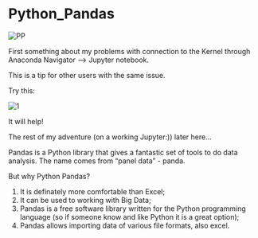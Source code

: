 # Python_Pandas

![PP](https://user-images.githubusercontent.com/72028760/130325913-51ced2f5-0a8b-4190-b18c-d898726258e7.jpg)

First something about my problems with connection to the Kernel 
through Anaconda Navigator --> Jupyter notebook.

This is a tip for other users with the same issue.

Try this:

![1](https://user-images.githubusercontent.com/72028760/130142126-e59d2f4e-30b5-405b-9ec9-0955590d2123.png)

It will help!

The rest of my adventure (on a working Jupyter:)) later here...

Pandas is a Python library that gives a fantastic set of tools to do data analysis.
The name comes from “panel data” - panda.

But why Python Pandas?
1. It is definately more comfortable than Excel;
2. It can be used to working with Big Data;
3. Pandas is a free software library written for the Python programming language
(so if someone know and like Python it is a great option);
4. Pandas allows importing data of various file formats, also excel.
